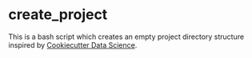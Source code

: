 # create_project

This is a bash script which creates an empty project directory structure inspired by [Cookiecutter Data Science](https://drivendata.github.io/cookiecutter-data-science/).

